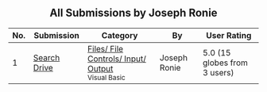 ﻿<div align="center">

## All Submissions by Joseph Ronie

</div>

No.  | Submission | Category | By   | User Rating
---- | ---------- | -------- | ---- | -----------
1 | [Search Drive<br />](https://github.com/Planet-Source-Code/joseph-ronie-search-drive__1-23020) | [Files/ File Controls/ Input/ Output<br /><sup>Visual Basic</sup>](../ByCategory/files-file-controls-input-output__1-3.md) | Joseph Ronie | 5.0 (15 globes from 3 users)
